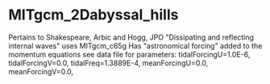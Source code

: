 # MITgcm_2Dabyssal_hills
 Pertains to Shakespeare, Arbic and Hogg, JPO "Dissipating and reflecting internal waves"
 uses MITgcm_c65g
 Has "astronomical forcing" added to the momentum equations see data file for parameters:
       tidalForcingU=1.0E-6,
       tidalForcingV=0.0,
       tidalFreq=1.3889E-4,
       meanForcingU=0.0,
       meanForcingV=0.0,
